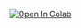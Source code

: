 [![Open In Colab](https://colab.research.google.com/assets/colab-badge.svg)](https://colab.research.google.com/github/lkeegan/LQCD/blob/master/exercise-01/solution-01.ipynb)

